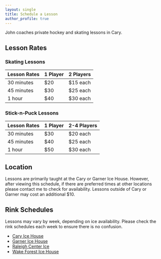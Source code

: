 ```yaml
---
layout: single
title: Schedule a Lesson
author_profile: true
---
```


John coaches private hockey and skating lessons in Cary.

## Lesson Rates

### Skating Lessons

| Lesson Rates | 1 Player | 2 Players |
| ----- | -------- | ----- |
| 30 minutes | $20 | $15 each |
| 45 minutes | $30 | $25 each |
| 1 hour | $40 | $30 each |

### Stick-n-Puck Lessons

| Lesson Rates | 1 Player | 2-4 Players |
| ----- | -------- | ----- |
| 30 minutes | $30 | $20 each |
| 45 minutes | $40 | $25 each |
| 1 hour | $50 | $30 each |

## Location

Lessons are primarily taught at the Cary or Garner Ice House. However, after viewing this schedule, if there are preferred times at other locations please contact me to check for availability. Lessons outside of Cary or Garner may cost an additional $10.

## Rink Schedules

Lessons may vary by week, depending on ice availability. Please check the rink schedules each week to ensure there is no confusion.

- [Cary Ice House](http://www.icehousecary.com/page/show/86348-skating-schedules)
- [Garner Ice House](http://www.icehousegarner.com/page/show/88411-skating-schedules)
- [Raleigh Center Ice](http://www.raleighcenterice.com/page/show/885706-schedule)
- [Wake Forest Ice House](http://www.icehousewakeforest.com/page/show/74240-public-open-hockey-and-figure-skating)
